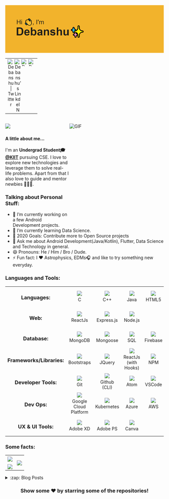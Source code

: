 <img src="https://github.com/Debanshu777/Debanshu777/blob/main/banner.png"/>
<table>
    <tr>
    <td  align="center">
        <a href="https://twitter.com/DattaDebanshu">
        <img align="left" alt="Debanshu | Twitter" width="22px" src="https://cdn.jsdelivr.net/npm/simple-icons@v3/icons/twitter.svg" />
        </a>
        <a href="https://www.linkedin.com/in/debanshu-datta-483376169/">
        <img align="left" alt="Debanshu's LinkdeIN" width="22px" src="https://cdn.jsdelivr.net/npm/simple-icons@v3/icons/linkedin.svg" />
        </a>
        <a href="https://www.instagram.com/debanshu.datta">
        <img align="left" alt="Debanshu's Instagram" width="22px" height="22px" src="https://cdn.jsdelivr.net/npm/simple-icons@v3/icons/instagram.svg" />
        </a>
        <a href="https://medium.com/@debanshudatta123">
        <img align="left" alt="Debanshu's Instagram" width="22px" height="22px" src="https://simpleicons.org/icons/medium.svg" />
        </a>
    </td>
    <tr>
</table>
<br>
<img src="https://komarev.com/ghpvc/?username=Debanshu777&style=flat-square"/>

<img align="right" alt="GIF" src="https://github.com/Debanshu777/Debanshu777/blob/main/giphy.gif" height=300 width=300/>

#### A little about me...  
I'm an **Undergrad Student🎓 [@KIIT](https://kiit.ac.in/)** pursuing CSE. I love to explore new technologies 
and leverage them to solve real-life problems. Apart from that I also love to guide and 
mentor newbies 👨🏻‍💻.



### Talking about Personal Stuff:

- 🔭 I’m currently working on a few Android Development projects.
- 🌱 I’m currently learning Data Science.
- 🥅 2020 Goals: Contribute more to Open Source projects
- 💬 Ask me about Android Development(Java/Kotlin), Flutter, Data Science and Technology in general.
- 😄 Pronouns: He / Him / Bro / Dude.
- ⚡ Fun fact: I ❤️ Astrophysics, EDMs🎧 and like to try something new everyday. 

### Languages and Tools:
<table border="0" width="0">
    <tr>
        <td align="center"><h3>Languages:</h3></td>
        <td align="center"><img src="https://mohitjaisal.com/CV-SVG/languages/c.svg" width="50%"><br>C</img></td>
        <td align="center"><img src="https://mohitjaisal.com/CV-SVG/languages/c-plus-plus.svg" width="50%"><br>C++</img></td>
        <td align="center"><img src="https://mohitjaisal.com/CV-SVG/languages/java-brands.svg" width="50%"><br>Java</img></td>
        <td align="center"><img src="https://mohitjaisal.com/CV-SVG/languages/html5-brands.svg" width="50%"><br>HTML5</img></td>
        <td align="center"><img src="https://mohitjaisal.com/CV-SVG/languages/css3-alt-brands.svg" width="50%"><br>CSS3</img></td>
        <td align="center"><img src="https://mohitjaisal.com/CV-SVG/languages/js-square-brands.svg" width="50%"><br>Javascript</img></td>
    </tr>
    <tr>
        <td align="center"><h3>Web:</h3></td>
        <td align="center"><img src="https://mohitjaisal.com/CV-SVG/WEB/react.svg" width="50%"><br> ReactJs</img></td>
        <td align="center"><img src="https://mohitjaisal.com/CV-SVG/WEB/expressjs.svg" width="50%"><br>Express.js</img></td>
        <td align="center"><img src="https://mohitjaisal.com/CV-SVG/WEB/node-brands.svg" width="50%"><br> Node.js</img></td>
    </tr>
    <tr>
        <td align="center"><h3>Database:</h3></td>
        <td align="center"><img src="https://mohitjaisal.com/CV-SVG/DATABASE/mongodb.svg" width="50%"><br>MongoDB</img></td>
        <td align="center"><img src="https://mohitjaisal.com/CV-SVG/DATABASE/mongoose.svg" width="50%"><br>Mongoose</img></td>
        <td align="center"><img src="https://mohitjaisal.com/CV-SVG/DATABASE/mysql.svg" width="50%"><br>SQL</img></td>
        <td align="center"><img src="https://mohitjaisal.com/CV-SVG/DATABASE/firebase.svg" width="50%"><br>Firebase</img></td>
    </tr>
    <tr>
        <td align="center"><h3>Frameworks/Libraries:</h3></td>
        <td align="center"><img src="https://mohitjaisal.com/CV-SVG/FRAMEWORKS-LIBRARIES/bootstrap-brands.svg" width="50%"><br>Bootstraps</img></td>
        <td align="center"><img src="https://mohitjaisal.com/CV-SVG/FRAMEWORKS-LIBRARIES/jquery.svg" width="50%"><br>JQuery</img></td>
        <td align="center"><img src="https://mohitjaisal.com/CV-SVG/FRAMEWORKS-LIBRARIES/react.svg" width="50%"><br>ReactJs (with Hooks)</img></td>
        <td align="center"><img src="https://mohitjaisal.com/CV-SVG/FRAMEWORKS-LIBRARIES/npm.svg" width="50%"><br>NPM</img></td>
    </tr>
    <tr>
        <td align="center"><h3>Developer Tools:</h3></td>
        <td align="center"><img src="https://mohitjaisal.com/CV-SVG/DEVELOPER-TOOLS/git.svg" width="50%"><br>Git</img></td>
        <td align="center"><img src="https://https://mohitjaisal.com/CV-SVG/DEVELOPER-TOOLS/github.svg" width="50%"><br>Github (CLI)</img></td>
        <td align="center"><img src="https://mohitjaisal.com/CV-SVG/DEVELOPER-TOOLS/atom.svg" width="50%"><br> Atom</img></td>
        <td align="center"><img src="https://mohitjaisal.com/CV-SVG/DEVELOPER-TOOLS/visualstudio.svg" width="50%"><br>VSCode</img></td>
        <td align="center"><img src="https://mohitjaisal.com/CV-SVG/DEVELOPER-TOOLS/postman.svg" width="50%"><br>Postman</img></td>
        <td align="center"><img src="https://mohitjaisal.com/CV-SVG/DEVELOPER-TOOLS/seo.svg"><br>SEO</img></td>
    </tr>
    <tr>
        <td align="center"><h3>Dev Ops:</h3></td>
        <td align="center"><img src="https://mohitjaisal.com/CV-SVG/DEV-OPS/googlecloud.svg" width="50%"><br>Google Cloud Platform</img></td>
        <td align="center"><img src="https://mohitjaisal.com/CV-SVG/DEV-OPS/kubernetes.svg" width="50%"><br> Kubernetes</img></td>
        <td align="center"><img src="https://mohitjaisal.com/CV-SVG/DEV-OPS/microsoftazure.svg" width="50%"><br>Azure</img></td>
        <td align="center"><img src="https://mohitjaisal.com/CV-SVG/DEV-OPS/amazonaws.svg" width="50%"><br>AWS</img></td>
        <td align="center"><img src="https://mohitjaisal.com/CV-SVG/DEV-OPS/netlify.svg" width="50%"><br>Netlify</img></td>
        <td align="center"><img src="https://mohitjaisal.com/CV-SVG/DEV-OPS/heroku.svg" width="50%"><br>Heroku</img></td>
    </tr>
    <tr>
        <td align="center"><h3>UX & UI Tools:</h3></td>
        <td align="center"><img src="https://mohitjaisal.com/CV-SVG/UX-UI-TOOLS/adobexd.svg" width="50%"><br>Adobe XD</img></td>
        <td align="center"><img src="https://mohitjaisal.com/CV-SVG/UX-UI-TOOLS/adobephotoshop.svg" width="50%"><br>Adobe PS</img></td>
        <td align="center"><img src="https://mohitjaisal.com/CV-SVG/UX-UI-TOOLS/canva.svg" width="50%"><br>Canva</img></td>
    </tr>
    
</table> 

### Some facts:
<table>
    <tr>
        <td>
            <img src="https://spotify-recently-played-readme.vercel.app/api?user=wex8xjk0lgc4m948k3cb68xe8&count=1&width=500" align="center"/>
        </td>
        <td rowspan=2>
            <img src="https://github-readme-stats.vercel.app/api/top-langs/?username=Debanshu777&theme=dark" align="center"/></td>
    </tr>
    <tr>
        <td><img src="https://github-readme-stats.vercel.app/api?username=Debanshu777&count_private=true&theme=dark&show_icons=true" align="center"/></td>
    </tr>
</table>

<details>
  <summary>:zap: Blog Posts</summary>
  
### Blog Posts:
<a href="https://medium.com/@debanshudatta123">
<img src="https://github-readme-medium.vercel.app/?username=debanshudatta123&limit=3"/>
</a>
</details>

<div align="center">

### Show some ❤️ by starring some of the repositories!

</div>
